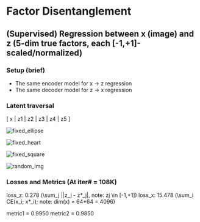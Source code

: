 # Factor Disentanglement

## (Supervised) Regression between x (image) and z (5-dim true factors, each [-1,+1]-scaled/normalized)


### Setup (brief)
- The same encoder model for x -> z regression
- The same decoder model for z -> x regression


### Latent traversal

[ x | z1 | z2 | z3 | z4 | z5 ]

![fixed_ellipse](https://user-images.githubusercontent.com/44901665/48269786-6a59b200-e406-11e8-9d45-33e3d725e2dd.gif)

![fixed_heart](https://user-images.githubusercontent.com/44901665/48269792-6cbc0c00-e406-11e8-824b-74c07c7eda7b.gif)

![fixed_square](https://user-images.githubusercontent.com/44901665/48269795-6f1e6600-e406-11e8-9ff6-e6db5b9eb256.gif)

![random_img](https://user-images.githubusercontent.com/44901665/48269797-70e82980-e406-11e8-8477-920e8caf136e.gif)


### Losses and Metrics (At iter# = 108K)

loss_z: 0.278   (\sum_j ||z_j - z*_j|, note: zj \in [-1,+1])
loss_x: 15.478  (\sum_i CE(x_i; x*_i); note: dim(x) = 64*64 = 4096)

metric1 = 0.9950
metric2 = 0.9850
